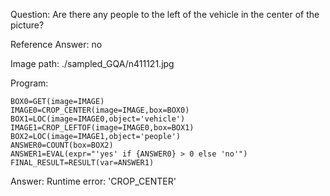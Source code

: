 Question: Are there any people to the left of the vehicle in the center of the picture?

Reference Answer: no

Image path: ./sampled_GQA/n411121.jpg

Program:

```
BOX0=GET(image=IMAGE)
IMAGE0=CROP_CENTER(image=IMAGE,box=BOX0)
BOX1=LOC(image=IMAGE0,object='vehicle')
IMAGE1=CROP_LEFTOF(image=IMAGE0,box=BOX1)
BOX2=LOC(image=IMAGE1,object='people')
ANSWER0=COUNT(box=BOX2)
ANSWER1=EVAL(expr="'yes' if {ANSWER0} > 0 else 'no'")
FINAL_RESULT=RESULT(var=ANSWER1)
```
Answer: Runtime error: 'CROP_CENTER'

